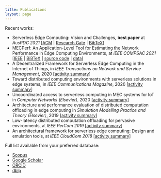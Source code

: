 ```yaml
---
title: Publications
layout: page
---
```


Recent works:

- Serverless Edge Computing: Vision and Challenges, **best paper** at _AusPDC 2021_ [[ACM](https://dl.acm.org/doi/10.1145/3437378.3444367) | [Research Gate](https://www.researchgate.net/publication/347513802_Serverless_Edge_Computing_Vision_and_Challenges) | [BibTeX](bib/auspdc2021.bib)]
- MECPerf: An Application-Level Tool for Estimating the Network Performance in Edge Computing Environments, at _IEEE COMPSAC 2021_ [[IEEE](https://ieeexplore.ieee.org/abstract/document/9202841) | [BiBTeX](bib/compsac20.bib) | [source code](https://github.com/MECPerf/MECPerf) | [data](https://zenodo.org/record/3767097#.X-nWEelKjWc)]
- A Decentralized Framework for Serverless Edge Computing in the Internet of Things, in _IEEE Transactions on Network and Service Management_, 2020 [[activity summary](cloudcom2018.md)]
- Toward distributed computing environments with serverless solutions in edge systems, in _IEEE Communications Magazine_, 2020 [[activity summary](serverless-etsi.md)]
- Uncoordinated access to serverless computing in MEC systems for IoT in _Computer Networks (Elsevier)_, 2020 [[activity summary](uncoord.md)]
- Architecture and performance evaluation of distributed computation offloading in edge computing in _Simulation Modelling Practice and Theory (Elsevier)_, 2019 [[activity summary](simpat.md)]
- Low-latency distributed computation offloading for pervasive environments, at _IEEE PerCom 2019_ [[activity summary](percom2019.md)]
- An architectural framework for serverless edge computing: Design and emulation tools, at _IEEE CloudCom 2018_ [[activity summary](cloudcom2018.md)]

Full list available from your preferred database:

- [Scopus](https://www.scopus.com/authid/detail.uri?authorId=22033885800)
- [Google Scholar](https://scholar.google.it/citations?user=sTVmHWUAAAAJ)
- [ORCID](https://orcid.org/0000-0003-4503-4223)
- [dblp](https://dblp.org/pers/hd/c/Cicconetti:Claudio)
